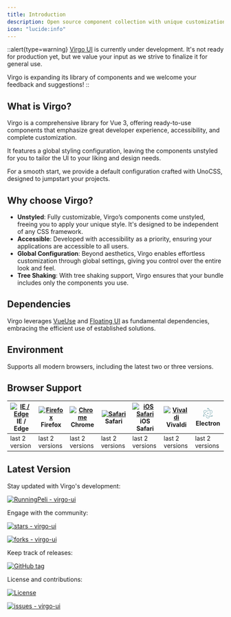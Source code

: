```yaml
---
title: Introduction
description: Open source component collection with unique customization possibilities for Vue & Nuxt.
icon: "lucide:info"
---
```


::alert{type=warning}
[Virgo UI](https://github.com/RunningPeli/virgo-ui) is currently under development. It's not ready for production yet, but we value your input as we strive to finalize it for general use.

Virgo is expanding its library of components and we welcome your feedback and suggestions!
::

## What is Virgo?

Virgo is a comprehensive library for Vue 3, offering ready-to-use components that emphasize great developer experience, accessibility, and complete customization.

It features a global styling configuration, leaving the components unstyled for you to tailor the UI to your liking and design needs.

For a smooth start, we provide a default configuration crafted with UnoCSS, designed to jumpstart your projects.

## Why choose Virgo?

- **Unstyled**: Fully customizable, Virgo’s components come unstyled, freeing you to apply your unique style. It's designed to be independent of any CSS framework.
- **Accessible**: Developed with accessibility as a priority, ensuring your applications are accessible to all users.
- **Global Configuration**: Beyond aesthetics, Virgo enables effortless customization through global settings, giving you control over the entire look and feel.
- **Tree Shaking**: With tree shaking support, Virgo ensures that your bundle includes only the components you use.

## Dependencies

Virgo leverages [VueUse](https://vueuse.org/) and [Floating UI](https://floating-ui.com/) as fundamental dependencies, embracing the efficient use of established solutions.

## Environment

Supports all modern browsers, including the latest two or three versions.

## Browser Support

| [<img src="https://raw.githubusercontent.com/alrra/browser-logos/master/src/edge/edge_48x48.png" alt="IE / Edge" width="24px" height="24px" />](http://godban.github.io/browsers-support-badges/)<br/>IE / Edge | [<img src="https://raw.githubusercontent.com/alrra/browser-logos/master/src/firefox/firefox_48x48.png" alt="Firefox" width="24px" height="24px" />](http://godban.github.io/browsers-support-badges/)<br/>Firefox | [<img src="https://raw.githubusercontent.com/alrra/browser-logos/master/src/chrome/chrome_48x48.png" alt="Chrome" width="24px" height="24px" />](http://godban.github.io/browsers-support-badges/)<br/>Chrome | [<img src="https://raw.githubusercontent.com/alrra/browser-logos/master/src/safari/safari_48x48.png" alt="Safari" width="24px" height="24px" />](http://godban.github.io/browsers-support-badges/)<br/>Safari | [<img src="https://raw.githubusercontent.com/alrra/browser-logos/master/src/safari-ios/safari-ios_48x48.png" alt="iOS Safari" width="24px" height="24px" />](http://godban.github.io/browsers-support-badges/)<br/>iOS Safari | [<img src="https://raw.githubusercontent.com/alrra/browser-logos/master/src/vivaldi/vivaldi_48x48.png" alt="Vivaldi" width="24px" height="24px" />](http://godban.github.io/browsers-support-badges/)<br/>Vivaldi | [<img src="https://raw.githubusercontent.com/alrra/browser-logos/master/src/electron/electron_48x48.png" alt="Electron" width="24px" height="24px" />](http://godban.github.io/browsers-support-badges/)<br/>Electron |
|-----------------------------------------------------------------------------------------------------------------------------------------------------------------------------------------------------------------| --------- | --------- | --------- | --------- | --------- | --------- |
| last 2 version                                                                                                                                                                                                  | last 2 versions| last 2 versions| last 2 versions| last 2 versions| last 2 versions| last 2 versions

## Latest Version

Stay updated with Virgo's development:

[![RunningPeli - virgo-ui](https://img.shields.io/static/v1?label=RunningPeli&message=virgo-ui&color=blue&logo=github)](https://github.com/RunningPeli/virgo-ui "Visit GitHub repository")

Engage with the community:

[![stars - virgo-ui](https://img.shields.io/github/stars/RunningPeli/virgo-ui?style=social)](https://github.com/RunningPeli/virgo-ui)

[![forks - virgo-ui](https://img.shields.io/github/forks/RunningPeli/virgo-ui?style=social)](https://github.com/RunningPeli/virgo-ui)

Keep track of releases:

[![GitHub tag](https://img.shields.io/github/tag/RunningPeli/virgo-ui?include_prereleases=&sort=semver&color=blue)](https://github.com/RunningPeli/virgo-ui/releases/)

License and contributions:

[![License](https://img.shields.io/badge/License-MIT-blue)](#license)

[![issues - virgo-ui](https://img.shields.io/github/issues/RunningPeli/virgo-ui)](https://github.com/RunningPeli/virgo-ui/issues)
